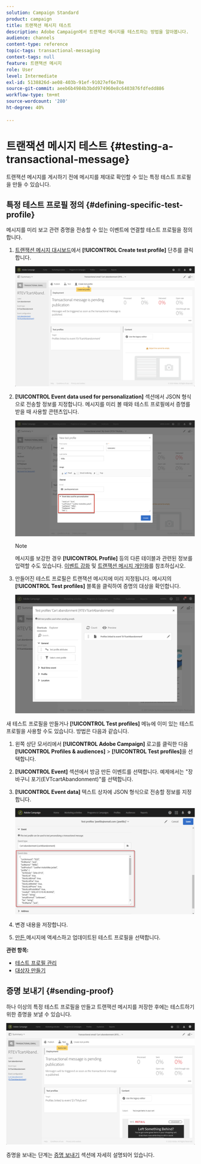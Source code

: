 ```yaml
---
solution: Campaign Standard
product: campaign
title: 트랜잭션 메시지 테스트
description: Adobe Campaign에서 트랜잭션 메시지를 테스트하는 방법을 알아봅니다.
audience: channels
content-type: reference
topic-tags: transactional-messaging
context-tags: null
feature: 트랜잭션 메시지
role: User
level: Intermediate
exl-id: 5138826d-ae08-403b-91ef-91027ef6e78e
source-git-commit: aeeb6b4984b3bdd974960e8c6403876fdfedd886
workflow-type: tm+mt
source-wordcount: '280'
ht-degree: 40%

---
```


# 트랜잭션 메시지 테스트 {#testing-a-transactional-message}

트랜잭션 메시지를 게시하기 전에 메시지를 제대로 확인할 수 있는 특정 테스트 프로필을 만들 수 있습니다.

## 특정 테스트 프로필 정의 {#defining-specific-test-profile}

메시지를 미리 보고 관련 증명을 전송할 수 있는 이벤트에 연결할 테스트 프로필을 정의합니다.

1. [트랜잭션 메시지 대시보드](../../channels/using/editing-transactional-message.md#accessing-transactional-messages)에서 **[!UICONTROL Create test profile]** 단추를 클릭합니다.

   ![](assets/message-center_test-profile.png)

1. **[!UICONTROL Event data used for personalization]** 섹션에서 JSON 형식으로 전송할 정보를 지정합니다. 메시지를 미리 볼 때와 테스트 프로필에서 증명를 받을 때 사용할 콘텐츠입니다.

   ![](assets/message-center_event-data.png)

   >[!NOTE]
   >
   >메시지를 보강한 경우 **[!UICONTROL Profile]** 등의 다른 테이블과 관련된 정보를 입력할 수도 있습니다. [이벤트 강화](../../channels/using/configuring-transactional-event.md#enriching-the-transactional-message-content) 및 [트랜잭션 메시지 개인화](../../channels/using/editing-transactional-message.md#personalizing-a-transactional-message)를 참조하십시오.

1. 만들어진 테스트 프로필은 트랜잭션 메시지에 미리 지정됩니다. 메시지의 **[!UICONTROL Test profiles]** 블록을 클릭하여 증명의 대상을 확인합니다.

   ![](assets/message-center_5.png)

새 테스트 프로필을 만들거나 **[!UICONTROL Test profiles]** 메뉴에 이미 있는 테스트 프로필을 사용할 수도 있습니다. 방법은 다음과 같습니다.

1. 왼쪽 상단 모서리에서 **[!UICONTROL Adobe Campaign]** 로고를 클릭한 다음 **[!UICONTROL Profiles & audiences]** > **[!UICONTROL Test profiles]**&#x200B;을 선택합니다.
1. **[!UICONTROL Event]** 섹션에서 방금 만든 이벤트를 선택합니다. 예제에서는 &quot;장바구니 포기(EVTcartAbandonment)&quot;를 선택합니다.
1. **[!UICONTROL Event data]** 텍스트 상자에 JSON 형식으로 전송할 정보를 지정합니다.

   ![](assets/message-center_3.png)

1. 변경 내용을 저장합니다.
1. [만든 ](../../channels/using/editing-transactional-message.md#accessing-transactional-messages) 메시지에 액세스하고 업데이트된 테스트 프로필을 선택합니다.

**관련 항목:**

* [테스트 프로필 관리](../../audiences/using/managing-test-profiles.md)
* [대상자 만들기](../../audiences/using/creating-audiences.md)

## 증명 보내기 {#sending-proof}

하나 이상의 특정 테스트 프로필을 만들고 트랜잭션 메시지를 저장한 후에는 테스트하기 위한 증명을 보낼 수 있습니다.

![](assets/message-center_10.png)

증명을 보내는 단계는 [증명 보내기](../../sending/using/sending-proofs.md) 섹션에 자세히 설명되어 있습니다.
